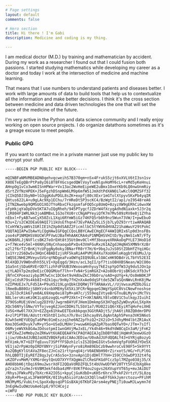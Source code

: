 ```yaml
---
# Page settings
layout: default
comments: false

# Hero section
title: Hi there ! I'm Gabi
description: Medicine and coding is my thing.

---
```


I am medical doctor (M.D.) by training and mathematician by accident. During my
work as a researcher I found out that I could fusion both passions. I started
studying mathematics while developing my career as a doctor and today I work at
the intersection of medicine and machine learning.

That means that I use numbers to understand patients and diseases better. I
work with large amounts of data to build tools that help us to contextualize
all the information and make better decisions. I think it's the cross section
between medicine and data driven technologies the one that will set the pace
of the medicine of the future.

I'm very active in the Python and data science community and I really enjoy
working on open source projects. I do organize datathons sometimes as it's a
greage excuse to meet people.


### Public GPG
If you want to contact me in a private manner just use my public key to encrypt
your stuff. 

```
-----BEGIN PGP PUBLIC KEY BLOCK-----

mQINBFaNMVMBEADN0qehvqcweihS7B370qm+nSx4FrukS5zjt6vXVLV6tI3sn1sv
X8OETeEgQBrPtPa8yI6i8T8FXGcsgedQWlVoyTxeNlgvHoMY6cL+reMd5yKeHnui
AHnpOg1vCo3wm6ISnHPWar+Vx13ac2WvHeEipeWE2uBmx1OxeYKb9LQ0nwUnmRiy
dSrtZVfNzHPEK+J5eFgzhDSnpWm6LM9p6mfW51JmXdtPdXANOilwKcl0QMZSFf32
jCIkQ5DJ3byN0+lG3ggKduPDGL8sZK+expfj80cXExr1mGTolXtpyvSKxPb4yqIR
QHtus622LA+u9gLAc9Xp1EChu/7rHReDt5P3scKC4/BzWgtI2/ap1/oI9548reA6
jITNZAwebp9QMSUO1XOJTYoRbxCFkzgsmfaFOQ5cp8UmQ+0zyzXW9gERhCi6wvXW
oFpHkjqYaDpDVe5KTA7uIQgRheh/945PTygcfJZDrW4fXcygAdhdN1axk+5J3r2q
l1R804F1WRLNk3joABMBxL1G3o7XU0rcCNgAPYeyiQfK7m7Mv589zRV8e8j1ZYha
nEbxl+FyAB7woCyX50ZcL1Xqi6RYmW5iGz74KFQ5rb6h9nz5Wun73VW/I+pwEbuO
N3u+Z/s2CW2DEaG9AQI711kUsEfhqn473EvPAAZy5Li5jb7LyDZ93rrtiwARAQAB
tCxHYWJyaWVsIGRlIE1hZXp0dSA8Z2FicmllbC5tYWV6dHVAZ21haWwuY29tPokC
VQQTAQIAPwIbAwYLCQgHAwIGFQgCCQoLBBYCAwECHgECF4AWIQRIx6lp0d3nsFBs
zoo4sP1NMQHSVAUCWlPFVwUJBafHhAAKCRA4sP1NMQHSVHItD/9yzNmS1xN7/FTy
w3KB6RLJjNVFlcsBK27eOrEHt8t35UtOmv0Cl+Mf3boayeXRHAoDqPYLE73HoD1d
z+f7Wce4v5ml+86NXy5NyCnhaoqabPxQv43VmFGuRxz6IAZgdJHqN45XMN9rXzBr
o2l2f6rTZrBnKjYcUFggNy0okyJBNarFR0rY7H/6+9bqJuJsS0StZObHfZYqiHGc
1s1Yrz2S6Dw5v3HQnC4BADIzjsRF5kaRiA4PVMjR4Xu7XoU6HloKqgbtVEUMuJ/p
lWQ5EJNHE2MVeyuSVGrqYNDgeaFvaOWYqIEQ9U8LxlOACxHK9DBdrzL7bYV52E3I
Rl4XQDJV9WOndhh55LVI+XpEqgd/3Hzn/acL3qII/pf7tisO8HXBSNean/W2CO0o
1Ga5ntjSDa6RVErOD7lizhFdFUUB3VWxooaHnhyuy7kE2spYpOfW3Jg9duSJOn1p
ujYLADV7p2mzDeEicC0QGMUof7lh++TvN4rSimRGXZ+A2o8ObrUjsBKSdcXfb3vf
jNfnCXPoeaziybp3M7wCnc1DC6et9vHdUwZkC39bOru/oAO+gUYg+k/Os0mN0KJP
0XjxCdsR79s4kb8I+d2k1qu/9nNy7fH2nXxAe0dqSFtde5ZW7aSQnNWvLRnK8jMw
nZIPHUEJx7LFd5IA+P9uX5219LgnQbkCDQRWjTFTARAAxVL//UjVwsauMZDbJGiz
lRmeBuB80OzjS8HYz4snbXMEHy5X5Xi3FCRrNgpqeG3WgYSpUC0VsCNewFnoshse
iL2GlDcR1k67ym0AL69Xmp0ei87pM+aH7c/j559eqIVtyeBrGTnuBLMyV+iMcTVs
N8LlersKceKzOK1LqUGzogQL+oPP2Xkt+IY+XKlNARLY8lvOBV1C5ulkqyJIuihI
Z79OSoRUEj6Vmlug2D3YO/Jwgrm8AYUFJHem1DmkmpSX3H7qg5ZyWDvyKxL5XpXm
XQc56NYylGNw/VYfojveg6ZJonCDDHiTL5bV1a7/RU022iQ6rXEyiRTqHvFeiXHE
lU5G+Hw0l7XXJV+EZZqx61hkwEETEokbkpqo3GGtRADjt5/jhA6tiR8ZQ0dmrDPU
4+zlP1PT86/AUsttrKShtDl1xhLn7h/8vc1khcay8VLdqAntAph5Pena3VK5N6oS
8Jwh5eHEYUEQgTa6PWc01mEszzq1he6NZ2pfhiQ2+2X2iO+5JdhyMH4lbtZR1AvX
Kmo3OSeKDvyk7vM+yY5o+USeDLMUHr2+wuw6KGqAZpR7bas0QTwYO+/JTm+7sIfl
O6MvjeWVXk8G4wJDdsotpmI1wnGHVjMwJxEL/Yk4h46+9kdYdW8CqIn3aM/jFnK2
r4PZXwZJeMmby2eZRKwVt6UAEQEAAYkCPAQYAQIAJgIbDBYhBEjHqWnR3eewUGzO
ijiw/U0xAdJUBQJaU8ZVBQkFp8iCAAoJEDiw/U0xAdJUFdQQALY43+UYRjq8ozyG
HfXimk/KT+UZFfqEuvu73SPffFSDzh1zlsIS2EQmGIGtv5xkmVqfpFUORdJYDe5X
VE1ja2rPpWz0pIRDY8NYrjSiPAWynFyro8iRm89EbCzb9wwhroCvE98F5+5k9YYt
Au2QBgKYlGtAVaZF8ecZJnCo21rttpnqU4jrV0AENbH90rZirxotS/HG/+FLPl6G
hhLQB0TIjEyREfZ8qyJyCrA5s5o+3znvApn1DjdDHlT7hH+159CChGwDP332t4fq
uKZOFvvMmM/YXMGrdeytQnUO7XYYfXQgWoZlCReGFKGdFCcz5pl7MZgo038j35/X
AHO8bbH6jtDqi69mu2wsrXdFI2QQaVdRDZFQL5t4bUVwUDfWY20TYt5FdJbXg8ke
pZra2n7zu9eJr6VBM3ekf4dba4zMFr8VKfP4ou2sgvs26XVupYVT65y+mvJAiDU7
/RhysJFWkvPEy7bXcrK42IO5i+kpyCjGuKdbD+uKH5r6hrx7PxkF2VrtzY/5L8zq
X8yR+Ph+gLxL3FW49PEK/0I1hyA5sioYzAn1X3QllnwEFfGkkJymrctozu+PFihM
HN3MyMS/VubLt+LSpoXxBpsqUPlGsBXAj6TKbF2Arsm4eyPNEjTi0uwMJLwymn7d
3nEgHwIuOWzUoAe61pE/9TCHCojz
=iWFU
-----END PGP PUBLIC KEY BLOCK-----
```
